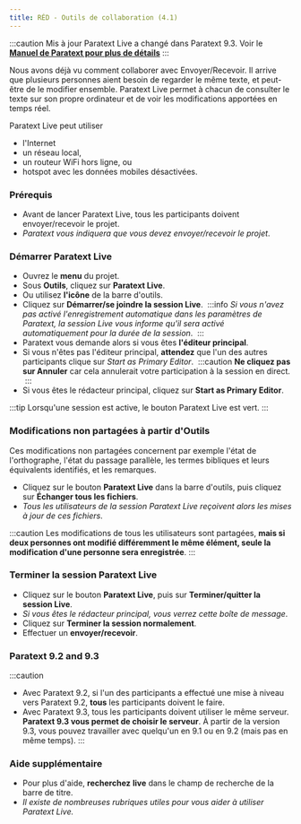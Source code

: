 ```yaml
---
title: RÉD - Outils de collaboration (4.1)
---
```


:::caution Mis à jour
Paratext Live a changé dans Paratext 9.3. Voir le [**Manuel de Paratext pour plus de détails**](../../Training-Manual/05-Stage-4/20.Collaboration-tools.md)
:::

Nous avons déjà vu comment collaborer avec Envoyer/Recevoir. Il arrive que plusieurs personnes aient besoin de regarder le même texte, et peut-être de le modifier ensemble. Paratext Live permet à chacun de consulter le texte sur son propre ordinateur et de voir les modifications apportées en temps réel.

Paratext Live peut utiliser

-   l'Internet
-   un réseau local,
-   un routeur WiFi hors ligne, ou
-   hotspot avec les données mobiles désactivées.

### Prérequis

-   Avant de lancer Paratext Live, tous les participants doivent envoyer/recevoir le projet.
   -  *Paratext vous indiquera que vous devez envoyer/recevoir le projet*.

### Démarrer Paratext Live

-   Ouvrez le **menu** du projet.
-   Sous **Outils**, cliquez sur **Paratext Live**.
-   Ou utilisez **l'icône** de la barre d'outils.
-   Cliquez sur **Démarrer/se joindre la session Live**.
    :::info
     *Si vous n'avez pas activé l'enregistrement automatique dans les paramètres de Paratext, la session Live vous informe qu'il sera activé automatiquement pour la durée de la session*.
    :::
-   Paratext vous demande alors si vous êtes **l'éditeur principal**.
   -   Si vous n'êtes pas l'éditeur principal, **attendez** que l'un des autres participants clique sur *Start as Primary Editor*.
    :::caution
    **Ne cliquez pas sur Annuler** car cela annulerait votre participation à la session en direct.
    :::
   -   Si vous êtes le rédacteur principal, cliquez sur **Start as Primary Editor**.

:::tip
Lorsqu'une session est active, le bouton Paratext Live est vert.
:::
### Modifications non partagées à partir d'Outils

Ces modifications non partagées concernent par exemple l'état de l'orthographe, l'état du passage parallèle, les termes bibliques et leurs équivalents identifiés, et les remarques.

-   Cliquez sur le bouton **Paratext Live** dans la barre d'outils, puis cliquez sur **Échanger tous les fichiers**.
   -  *Tous les utilisateurs de la session Paratext Live reçoivent alors les mises à jour de ces fichiers*.

:::caution
Les modifications de tous les utilisateurs sont partagées, **mais si deux personnes ont modifié différemment le même élément, seule la modification d'une personne sera enregistrée**.
:::

### Terminer la session Paratext Live

-   Cliquez sur le bouton **Paratext Live**, puis sur **Terminer/quitter la session Live**.
   -  *Si vous êtes le rédacteur principal, vous verrez cette boîte de message*.
-   Cliquez sur **Terminer la session normalement**.
-   Effectuer un **envoyer/recevoir**.

### Paratext 9.2 and 9.3
:::caution
- Avec Paratext 9.2, si l'un des participants a effectué une mise à niveau vers Paratext 9.2, **tous** les participants doivent le faire. 
- Avec Paratext 9.3, tous les participants doivent utiliser le même serveur. **Paratext 9.3 vous permet de choisir le serveur**. À partir de la version 9.3, vous pouvez travailler avec quelqu'un en 9.1 ou en 9.2 (mais pas en même temps).
:::

### Aide supplémentaire

-   Pour plus d'aide, **recherchez** **live** dans le champ de recherche de la barre de titre.
   -  *Il existe de nombreuses rubriques utiles pour vous aider à utiliser Paratext Live.*
